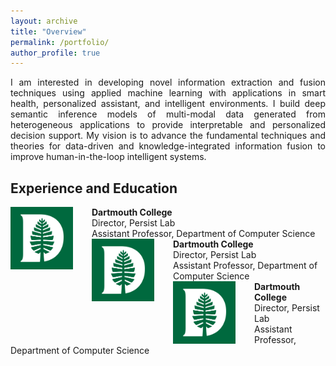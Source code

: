 ```yaml
---
layout: archive
title: "Overview"
permalink: /portfolio/
author_profile: true
---
```



	
</style>
<p align="justify">
I am interested in developing novel information extraction and fusion techniques using applied machine learning with applications in 
  smart health, personalized assistant, and intelligent environments. I build deep semantic inference models of multi-modal data generated 
  from heterogeneous applications to provide interpretable and personalized decision support. My vision is to advance the fundamental techniques and theories for data-driven and knowledge-integrated information fusion to improve human-in-the-loop intelligent systems.
</p> 


## Experience and Education

<div style="text-align: justify">
	<img src='/images/logos/Dartmouth_Logo.png' alt='Image not Loading'
	style='width: 100px; height:100px; float: left;margin-right: 30px; border: 10px'>
	<div style="text-align: left">
		<span> <b> Dartmouth College </b> </span><br/>
	  	Director, Persist Lab <br/>
	  	Assistant Professor, Department of <a href="" style="text-decoration: none"> Computer Science </a>
	</div>
</div>

<div style="text-align: justify">
	<img src='/images/logos/Dartmouth_Logo.png' alt='Image not Loading'
	style='width: 100px; height:100px; float: left;margin-right: 30px; border: 10px'>
	<div style="text-align: left">
		<span> <b> Dartmouth College </b> </span><br/>
	  	Director, Persist Lab <br/>
	  	Assistant Professor, Department of <a href="" style="text-decoration: none"> Computer Science </a>
	</div>
</div>
<div style="text-align: justify">
	<img src='/images/logos/Dartmouth_Logo.png' alt='Image not Loading'
	style='width: 100px; height:100px; float: left;margin-right: 30px; border: 10px'>
	<div style="text-align: left">
		<span> <b> Dartmouth College </b> </span><br/>
	  	Director, Persist Lab <br/>
	  	Assistant Professor, Department of <a href="" style="text-decoration: none"> Computer Science </a>
	</div>
</div>
